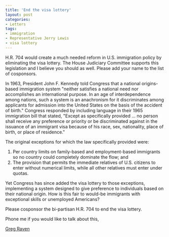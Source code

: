 ```yaml
---
title: 'End the visa lottery'
layout: post
categories:
- Letters
tags:
- immigration
- Representative Jerry Lewis
- visa lottery
---
```


H.R. 704 would create a much needed reform in U.S. immigration policy by eliminating the visa lottery. The House Judiciary Committee supports this legislation and I believe you should as well. Please add your name to the list of cosponsors.  
  
In 1963, President John F. Kennedy told Congress that a national origins-based immigration system "neither satisfies a national need nor accomplishes an international purpose. In an age of interdependence among nations, such a system is an anachronism for it discriminates among applicants for admission into the United States on the basis of the accident of birth." Congress responded by including language in their 1965 immigration bill that stated, "Except as specifically provided ... no person shall receive any preference or priority or be discriminated against in the issuance of an immigrant visa because of his race, sex, nationality, place of birth, or place of residence."

The original exceptions for which the law specifically provided were:

1. Per country limits on family-based and employment-based immigrants so no country could completely dominate the flow; and
2. The provision that permits the immediate relatives of U.S. citizens to enter without numerical limits, while all other relatives must enter under quotas.

Yet Congress has since added the visa lottery to those exceptions, implementing a system designed to give preference to individuals based on their national origin. How is this fair to would-be immigrants with exceptional skills or unemployed Americans?

Please cosponsor the bi-partisan H.R. 704 to end the visa lottery.

Phone me if you would like to talk about this,

[Greg Raven](https://www.gregraven.org/)

